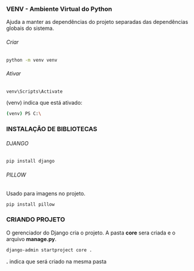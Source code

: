 ### VENV - Ambiente Virtual do Python

Ajuda a manter as dependências do projeto separadas das dependências globais do sistema.

###### Criar

``` bash
python -m venv venv
```

###### Ativar


``` bash
venv\Scripts\Activate
```

(venv) indica que está ativado:
```bash
(venv) PS C:\
```

### INSTALAÇÃO DE BIBLIOTECAS

###### DJANGO


``` bash
pip install django  
```

###### PILLOW
Usado para imagens no projeto.

``` bash
pip install pillow
```

### CRIANDO PROJETO

O gerenciador do Django cria o projeto. A pasta **core** sera criada e o arquivo **manage.py**.

``` bash
django-admin startproject core .

```
**.** indica que será criado na mesma pasta





